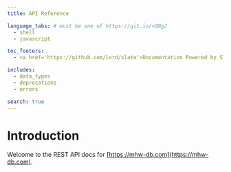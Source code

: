 ```yaml
---
title: API Reference

language_tabs: # must be one of https://git.io/vQNgJ
  - shell
  - javascript

toc_footers:
  - <a href='https://github.com/lord/slate'>Documentation Powered by Slate</a>

includes:
  - data_types
  - deprecations
  - errors

search: true
---
```


# Introduction
Welcome to the REST API docs for [https://mhw-db.com](https://mhw-db.com).